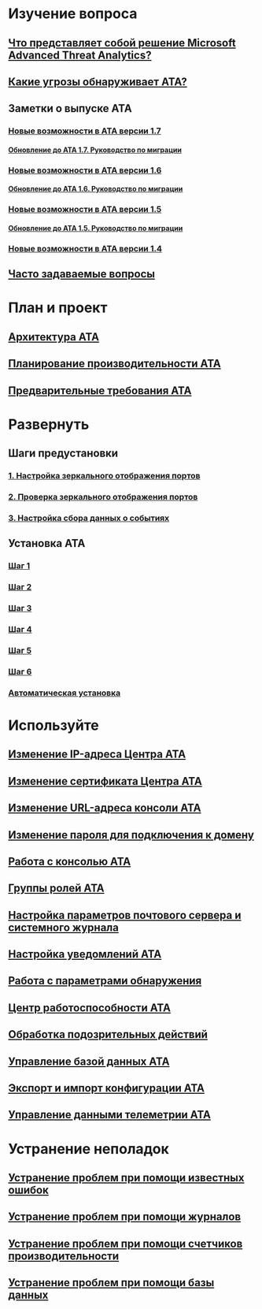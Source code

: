 # Изучение вопроса
## [Что представляет собой решение Microsoft Advanced Threat Analytics?](/advanced-threat-analytics/understand-explore/what-is-ata.md)
## [Какие угрозы обнаруживает ATA?](/advanced-threat-analytics/understand-explore/ata-threats.md)
## Заметки о выпуске ATA
### [Новые возможности в ATA версии 1.7](/advanced-threat-analytics/understand-explore/whats-new-version-1.7.md)
#### [Обновление до ATA 1.7. Руководство по миграции](/advanced-threat-analytics/understand-explore/ata-update-1.7-migration-guide.md)
### [Новые возможности в ATA версии 1.6](/advanced-threat-analytics/understand-explore/whats-new-version-1.6.md)
#### [Обновление до ATA 1.6. Руководство по миграции](/advanced-threat-analytics/understand-explore/ata-update-1.6-migration-guide.md)
### [Новые возможности в ATA версии 1.5](/advanced-threat-analytics/understand-explore/whats-new-version-1.5.md)
#### [Обновление до ATA 1.5. Руководство по миграции](/advanced-threat-analytics/understand-explore/ata-update-1.5-migration-guide.md)
### [Новые возможности в ATA версии 1.4](/advanced-threat-analytics/understand-explore/whats-new-version-1.4.md)
## [Часто задаваемые вопросы](/advanced-threat-analytics/understand-explore/ata-technical-faq.md)
# План и проект
## [Архитектура ATA](/advanced-threat-analytics/plan-design/ata-architecture.md)
## [Планирование производительности ATA](/advanced-threat-analytics/plan-design/ata-capacity-planning.md)
## [Предварительные требования ATA](/advanced-threat-analytics/plan-design/ata-prerequisites.md)
# Развернуть
## Шаги предустановки
### [1. Настройка зеркального отображения портов](/advanced-threat-analytics/deploy-use/configure-port-mirroring.md)
### [2. Проверка зеркального отображения портов](/advanced-threat-analytics/deploy-use/validate-port-mirroring.md)
### [3. Настройка сбора данных о событиях](/advanced-threat-analytics/deploy-use/configure-event-collection.md)
## Установка ATA
### [Шаг 1](/advanced-threat-analytics/deploy-use/install-ata-step1.md)
### [Шаг 2](/advanced-threat-analytics/deploy-use/install-ata-step2.md)
### [Шаг 3](/advanced-threat-analytics/deploy-use/install-ata-step3.md)
### [Шаг 4](/advanced-threat-analytics/deploy-use/install-ata-step4.md)
### [Шаг 5](/advanced-threat-analytics/deploy-use/install-ata-step5.md)
### [Шаг 6](/advanced-threat-analytics/deploy-use/install-ata-step6.md)
### [Автоматическая установка](/advanced-threat-analytics/deploy-use/ata-silent-installation.md)
# Используйте
## [Изменение IP-адреса Центра ATA](/advanced-threat-analytics/deploy-use/modifying-ata-config-centerip.md)
## [Изменение сертификата Центра ATA](/advanced-threat-analytics/deploy-use/modifying-ata-config-centercert.md)
## [Изменение URL-адреса консоли ATA](/advanced-threat-analytics/deploy-use/modifying-ata-config-consoleurl.md)
## [Изменение пароля для подключения к домену](/advanced-threat-analytics/deploy-use/modifying-ata-config-dcpassword.md)
## [Работа с консолью ATA](/advanced-threat-analytics/deploy-use/working-with-ata-console.md)
## [Группы ролей ATA](/advanced-threat-analytics/deploy-use/ata-role-groups.md)
## [Настройка параметров почтового сервера и системного журнала](/advanced-threat-analytics/deploy-use/setting-syslog-email-server-settings.md)
## [Настройка уведомлений ATA](/advanced-threat-analytics/deploy-use/setting-ata-alerts.md)
## [Работа с параметрами обнаружения](/advanced-threat-analytics/deploy-use/working-with-detection-settings.md)
## [Центр работоспособности ATA](/advanced-threat-analytics/deploy-use/ata-health-center.md)
## [Обработка подозрительных действий](/advanced-threat-analytics/deploy-use/working-with-suspicious-activities.md)
## [Управление базой данных ATA](/advanced-threat-analytics/deploy-use/ata-database-management.md)
## [Экспорт и импорт конфигурации ATA](/advanced-threat-analytics/deploy-use/ata-configuration-file.md)
## [Управление данными телеметрии ATA](/advanced-threat-analytics/deploy-use/manage-telemetry-settings.md)
# Устранение неполадок
## [Устранение проблем при помощи известных ошибок](/advanced-threat-analytics/troubleshoot/troubleshooting-ata-known-errors.md)
## [Устранение проблем при помощи журналов](/advanced-threat-analytics/troubleshoot/troubleshooting-ata-using-logs.md)
## [Устранение проблем при помощи счетчиков производительности](/advanced-threat-analytics/troubleshoot/troubleshooting-ata-using-perf-counters.md)
## [Устранение проблем при помощи базы данных](/advanced-threat-analytics/troubleshoot/troubleshooting-ata-using-ata-database.md)


<!--HONumber=Jan17_HO2-->


